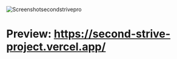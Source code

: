 ![Screenshotsecondstrivepro](https://user-images.githubusercontent.com/77617593/118176053-30cbec80-b431-11eb-9165-85b55fe3a663.png)
# Preview: https://second-strive-project.vercel.app/
